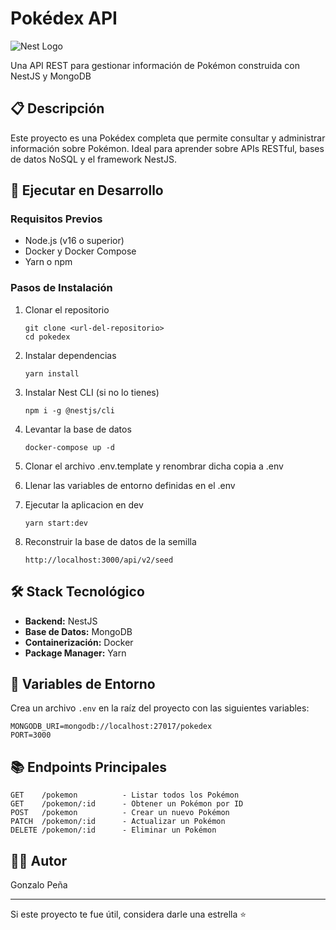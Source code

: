 # Pokédex API

![Nest Logo](https://nestjs.com/img/logo-small.svg)

Una API REST para gestionar información de Pokémon construida con NestJS y MongoDB

## 📋 Descripción

Este proyecto es una Pokédex completa que permite consultar y administrar información sobre Pokémon. Ideal para aprender sobre APIs RESTful, bases de datos NoSQL y el framework NestJS.

## 🚀 Ejecutar en Desarrollo

### Requisitos Previos

- Node.js (v16 o superior)
- Docker y Docker Compose
- Yarn o npm

### Pasos de Instalación

1. Clonar el repositorio

       git clone <url-del-repositorio>
       cd pokedex

2. Instalar dependencias

       yarn install

3. Instalar Nest CLI (si no lo tienes)

       npm i -g @nestjs/cli

4. Levantar la base de datos

       docker-compose up -d

5. Clonar el archivo .env.template y renombrar dicha copia a .env

6. Llenar las variables de entorno definidas en el .env

7. Ejecutar la aplicacion en dev

       yarn start:dev

8. Reconstruir la base de datos de la semilla

       http://localhost:3000/api/v2/seed

## 🛠️ Stack Tecnológico

- **Backend:** NestJS
- **Base de Datos:** MongoDB
- **Containerización:** Docker
- **Package Manager:** Yarn

## 📝 Variables de Entorno

Crea un archivo `.env` en la raíz del proyecto con las siguientes variables:

    MONGODB_URI=mongodb://localhost:27017/pokedex
    PORT=3000

## 📚 Endpoints Principales

    GET    /pokemon          - Listar todos los Pokémon
    GET    /pokemon/:id      - Obtener un Pokémon por ID
    POST   /pokemon          - Crear un nuevo Pokémon
    PATCH  /pokemon/:id      - Actualizar un Pokémon
    DELETE /pokemon/:id      - Eliminar un Pokémon

## 👨‍💻 Autor

Gonzalo Peña

---

Si este proyecto te fue útil, considera darle una estrella ⭐
